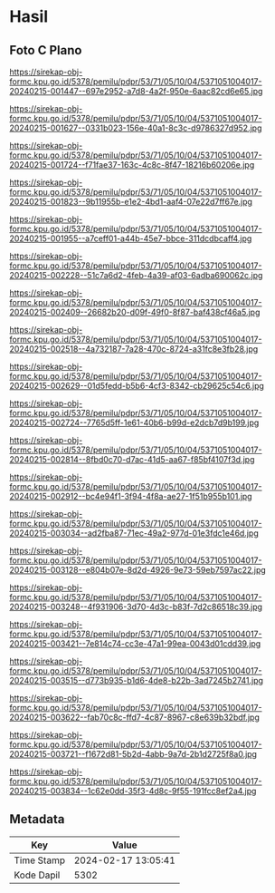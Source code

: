 # Hasil

## Foto C Plano

https://sirekap-obj-formc.kpu.go.id/5378/pemilu/pdpr/53/71/05/10/04/5371051004017-20240215-001447--697e2952-a7d8-4a2f-950e-6aac82cd6e65.jpg

https://sirekap-obj-formc.kpu.go.id/5378/pemilu/pdpr/53/71/05/10/04/5371051004017-20240215-001627--0331b023-156e-40a1-8c3c-d9786327d952.jpg

https://sirekap-obj-formc.kpu.go.id/5378/pemilu/pdpr/53/71/05/10/04/5371051004017-20240215-001724--f71fae37-163c-4c8c-8f47-18216b60206e.jpg

https://sirekap-obj-formc.kpu.go.id/5378/pemilu/pdpr/53/71/05/10/04/5371051004017-20240215-001823--9b11955b-e1e2-4bd1-aaf4-07e22d7ff67e.jpg

https://sirekap-obj-formc.kpu.go.id/5378/pemilu/pdpr/53/71/05/10/04/5371051004017-20240215-001955--a7ceff01-a44b-45e7-bbce-311dcdbcaff4.jpg

https://sirekap-obj-formc.kpu.go.id/5378/pemilu/pdpr/53/71/05/10/04/5371051004017-20240215-002228--51c7a6d2-4feb-4a39-af03-6adba690062c.jpg

https://sirekap-obj-formc.kpu.go.id/5378/pemilu/pdpr/53/71/05/10/04/5371051004017-20240215-002409--26682b20-d09f-49f0-8f87-baf438cf46a5.jpg

https://sirekap-obj-formc.kpu.go.id/5378/pemilu/pdpr/53/71/05/10/04/5371051004017-20240215-002518--4a732187-7a28-470c-8724-a31fc8e3fb28.jpg

https://sirekap-obj-formc.kpu.go.id/5378/pemilu/pdpr/53/71/05/10/04/5371051004017-20240215-002629--01d5fedd-b5b6-4cf3-8342-cb29625c54c6.jpg

https://sirekap-obj-formc.kpu.go.id/5378/pemilu/pdpr/53/71/05/10/04/5371051004017-20240215-002724--7765d5ff-1e61-40b6-b99d-e2dcb7d9b199.jpg

https://sirekap-obj-formc.kpu.go.id/5378/pemilu/pdpr/53/71/05/10/04/5371051004017-20240215-002814--8fbd0c70-d7ac-41d5-aa67-f85bf4107f3d.jpg

https://sirekap-obj-formc.kpu.go.id/5378/pemilu/pdpr/53/71/05/10/04/5371051004017-20240215-002912--bc4e94f1-3f94-4f8a-ae27-1f51b955b101.jpg

https://sirekap-obj-formc.kpu.go.id/5378/pemilu/pdpr/53/71/05/10/04/5371051004017-20240215-003034--ad2fba87-71ec-49a2-977d-01e3fdc1e46d.jpg

https://sirekap-obj-formc.kpu.go.id/5378/pemilu/pdpr/53/71/05/10/04/5371051004017-20240215-003128--e804b07e-8d2d-4926-9e73-59eb7597ac22.jpg

https://sirekap-obj-formc.kpu.go.id/5378/pemilu/pdpr/53/71/05/10/04/5371051004017-20240215-003248--4f931906-3d70-4d3c-b83f-7d2c86518c39.jpg

https://sirekap-obj-formc.kpu.go.id/5378/pemilu/pdpr/53/71/05/10/04/5371051004017-20240215-003421--7e814c74-cc3e-47a1-99ea-0043d01cdd39.jpg

https://sirekap-obj-formc.kpu.go.id/5378/pemilu/pdpr/53/71/05/10/04/5371051004017-20240215-003515--d773b935-b1d6-4de8-b22b-3ad7245b2741.jpg

https://sirekap-obj-formc.kpu.go.id/5378/pemilu/pdpr/53/71/05/10/04/5371051004017-20240215-003622--fab70c8c-ffd7-4c87-8967-c8e639b32bdf.jpg

https://sirekap-obj-formc.kpu.go.id/5378/pemilu/pdpr/53/71/05/10/04/5371051004017-20240215-003721--f1672d81-5b2d-4abb-9a7d-2b1d2725f8a0.jpg

https://sirekap-obj-formc.kpu.go.id/5378/pemilu/pdpr/53/71/05/10/04/5371051004017-20240215-003834--1c62e0dd-35f3-4d8c-9f55-191fcc8ef2a4.jpg


## Metadata

| Key        | Value               |
| ---------- | ------------------- |
| Time Stamp | 2024-02-17 13:05:41 |
| Kode Dapil | 5302                |



